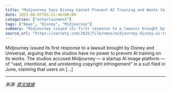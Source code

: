 ```yaml
---
title: "Midjourney Says Disney Cannot Prevent AI Training and Wants to ‘Have It Both Ways’"
date: 2025-08-07T03:21:46+08:00
categories: ["entertainment"]
tags: ["News", "Disney", "Midjourney"]
summary: "Midjourney issued its first response to a lawsuit brought by Disney and Universal, arguing that the studios have no power to prevent AI training on its works. The studios accused Midjourney &#8212; a "
source_url: "https://variety.com/2025/film/news/midjourney-disney-ai-training-lawsuit-1236481167/"
---
```


Midjourney issued its first response to a lawsuit brought by Disney and Universal, arguing that the studios have no power to prevent AI training on its works. The studios accused Midjourney &#8212; a startup AI image platform &#8212; of &#8220;vast, intentional, and unrelenting copyright infringement&#8221; in a suit filed in June, claiming that users on [&#8230;]

---

*来源: [原文链接](https://variety.com/2025/film/news/midjourney-disney-ai-training-lawsuit-1236481167/)*
